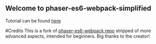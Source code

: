 ## Welcome to phaser-es6-webpack-simplified

Tutorial can be found [here](link_to_github)


#Credits
This is a fork of [phaser-es6-webpack repo](https://github.com/lean/phaser-es6-webpack) stripped of more advanced aspects, intended for beginners. Big thanks to the creator!
